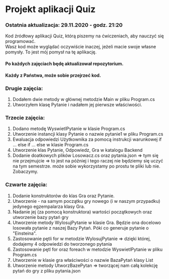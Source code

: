 # Projekt aplikacji Quiz

### Ostatnia aktualizacja: 29.11.2020 - godz. 21:20

Kod źródłowy aplikacji Quiz, którą piszemy na ćwiczeniach, aby nauczyć się programować.  
Wasz kod może wyglądać oczywiście inaczej, jeżeli macie swoje własne pomysły. 
To jest mój pomysł na tę aplikację.

#### Po każdych zajęciach będę aktualizował repozytorium.
#### Każdy z Państwa, może sobie przejrzeć kod.

### Drugie zajęcia:
1. Dodałem dwie metody w głównej metodzie Main w pliku Program.cs
2. Utworzyłem klasę Pytanie i nadałem jej pierwsze właściwości.

### Trzecie zajęcia:
1. Dodano metodę WyswietlPytanie w klasie Program.cs
2. Utworzenie instancji klasy Pytanie o nazwie pytanie1 w pliku Program.cs
3. Ewaluacja odpowiedzi Użytkownika za pomocą instrukcji warunkowej if ... else if ... else w klasie Program.cs 
4. Utworzenie klas Pytanie, Odpowiedz, Gra w katalogu Backend
5. Dodanie doatkowych plików Losowacz.cs oraz pytania.json => tym się nie przejmujcie => to jest na później i tego raczej nie będziemy się uczyć na tym semestrze.
 może sobie wykorzystamy po prostu te pliki lub nie. Zobaczymy.
 
 ### Czwarte zajęcia:
1. Dodanie konstruktorów do klas Gra oraz Pytanie.
2. Utworzenie - na samym początku gry nowego (i w naszym przypadku) jedynego egzempalarza klasy Gra.
3. Nadanie jej (za pomocą konstruktora) wartości początkowych oraz utworzenie bazy pytań gry
4. Utworzenie metody WylosujPytanie w klasie Gra. Będzie ona docelowo losowała pytanie z naszej Bazy Pytań. Póki co generuje pytanie o "Einsteina".
5. Zastosowanie pętli for w metodzie WylosujPytanie => dzięki której, dodajemy 4 odpowiedzi do tworzonego pytania
6. Zastosowanie pętl for oraz foreach w metodzie WyswietlPytanie w pliku Program.cs
7. Utworzenie w klasie gra właściwości o nazwie BazaPytań klasy List<Pytanie>
8. Utworzenie metody UtworzBazePytan => tworzącej nam całą kolekcję pytań do gry z pliku pytania.json 
